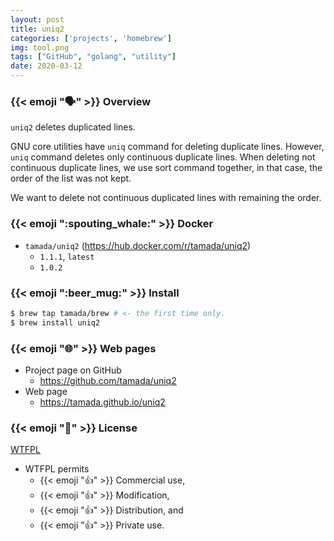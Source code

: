 ```yaml
---
layout: post
title: uniq2
categories: ['projects', 'homebrew']
img: tool.png
tags: ["GitHub", "golang", "utility"]
date: 2020-03-12
---
```


### {{< emoji ":speaking_head:" >}} Overview

`uniq2` deletes duplicated lines.

GNU core utilities have `uniq` command for deleting duplicate lines.
However, `uniq` command deletes only continuous duplicate lines.
When deleting not continuous duplicate lines, we use sort command together, in that case, the order of the list was not kept.

We want to delete not continuous duplicated lines with remaining the order.

### {{< emoji ":spouting_whale:" >}} Docker

* `tamada/uniq2` (https://hub.docker.com/r/tamada/uniq2)
    * `1.1.1`, `latest`
    * `1.0.2`

### {{< emoji ":beer_mug:" >}} Install

```sh
$ brew tap tamada/brew # <- the first time only.
$ brew install uniq2
```

### {{< emoji ":globe_with_meridians:" >}} Web pages

* Project page on GitHub
    * https://github.com/tamada/uniq2
* Web page
    * https://tamada.github.io/uniq2

### {{< emoji ":scroll:" >}} License

[WTFPL](https://github.com/tamada/uniq2/blob/master/LICENSE)

* WTFPL permits
    * {{< emoji ":thumbsup:" >}} Commercial use,
    * {{< emoji ":thumbsup:" >}} Modification,
    * {{< emoji ":thumbsup:" >}} Distribution, and
    * {{< emoji ":thumbsup:" >}} Private use.

